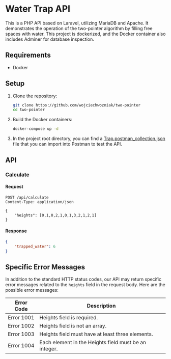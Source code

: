 # Water Trap API

This is a PHP API based on Laravel, utilizing MariaDB and Apache. It demonstrates the operation of the two-pointer algorithm by filling free spaces with water. This project is dockerized, and the Docker container also includes Adminer for database inspection.


## Requirements

- Docker

## Setup

1. Clone the repository:
   ```bash
   git clone https://github.com/wojciechwozniak/two-pointer
   cd two-pointer
   ```
2. Build the Docker containers:
   ```bash
   docker-compose up -d
   ```
3. In the project root directory, you can find a [Trap.postman_collection.json](Trap.postman_collection.json) file that you can import into Postman to test the API.

## API

### Calculate

#### Request

```http
POST /api/calculate
Content-Type: application/json

{
    "heights": [0,1,0,2,1,0,1,3,2,1,2,1]
}
```   

#### Response

```json
{
    "trapped_water": 6
}
```
## Specific Error Messages

In addition to the standard HTTP status codes, our API may return specific error messages related to the `heights` field in the request body. Here are the possible error messages:

| Error Code | Description |
|------------|-------------|
| Error 1001 | Heights field is required. |
| Error 1002 | Heights field is not an array. |
| Error 1003 | Heights field must have at least three elements. |
| Error 1004 | Each element in the Heights field must be an integer. |